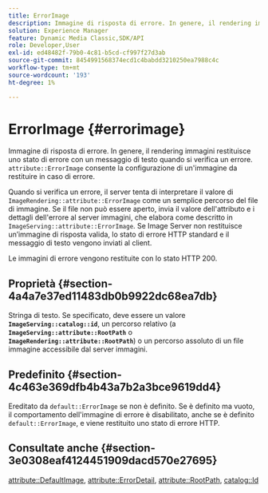```yaml
---
title: ErrorImage
description: Immagine di risposta di errore. In genere, il rendering immagini restituisce uno stato di errore con un messaggio di testo quando si verifica un errore.
solution: Experience Manager
feature: Dynamic Media Classic,SDK/API
role: Developer,User
exl-id: ed48482f-79b0-4c81-b5cd-cf997f27d3ab
source-git-commit: 8454991568374ecd1c4babdd3210250ea7988c4c
workflow-type: tm+mt
source-wordcount: '193'
ht-degree: 1%

---
```


# ErrorImage {#errorimage}

Immagine di risposta di errore. In genere, il rendering immagini restituisce uno stato di errore con un messaggio di testo quando si verifica un errore. `attribute::ErrorImage` consente la configurazione di un&#39;immagine da restituire in caso di errore.

Quando si verifica un errore, il server tenta di interpretare il valore di `ImageRendering::attribute::ErrorImage` come un semplice percorso del file di immagine. Se il file non può essere aperto, invia il valore dell&#39;attributo e i dettagli dell&#39;errore al server immagini, che elabora come descritto in `ImageServing::attribute::ErrorImage`. Se Image Server non restituisce un’immagine di risposta valida, lo stato di errore HTTP standard e il messaggio di testo vengono inviati al client.

Le immagini di errore vengono restituite con lo stato HTTP 200.

## Proprietà {#section-4a4a7e37ed11483db0b9922dc68ea7db}

Stringa di testo. Se specificato, deve essere un valore **`ImageServing::catalog::id`**, un percorso relativo (a **`ImageServing::attribute::RootPath`** o **`ImageRendering::attribute::RootPath`**) o un percorso assoluto di un file immagine accessibile dal server immagini.

## Predefinito {#section-4c463e369dfb4b43a7b2a3bce9619dd4}

Ereditato da `default::ErrorImage` se non è definito. Se è definito ma vuoto, il comportamento dell&#39;immagine di errore è disabilitato, anche se è definito `default::ErrorImage`, e viene restituito uno stato di errore HTTP.

## Consultate anche {#section-3e0308eaf4124451909dacd570e27695}

[attribute::DefaultImage](../../../../../ir-api/material-cat/image-rendering-api-ref/c-ir-material-catalog/c-ir-attributes-reference/r-ir-defaultpix.md#reference-102c98f9b5d24d2aaaeb756653fb0e6f), [attribute::ErrorDetail](../../../../../ir-api/material-cat/image-rendering-api-ref/c-ir-material-catalog/c-ir-attributes-reference/r-ir-errordetail.md#reference-123b56eed6cf49cea6e0490672b7c53b), [attribute::RootPath](../../../../../ir-api/material-cat/image-rendering-api-ref/c-ir-material-catalog/c-ir-attributes-reference/r-ir-rootpath.md#reference-a4d7c96b62e14fcbad1740c702f160f3), [catalog::Id](../../../../../ir-api/material-cat/image-rendering-api-ref/c-ir-material-catalog/c-ir-material-data-reference/r-ir-id.md#reference-cba2a53a952e403fb57a4e8569f9cf85)
